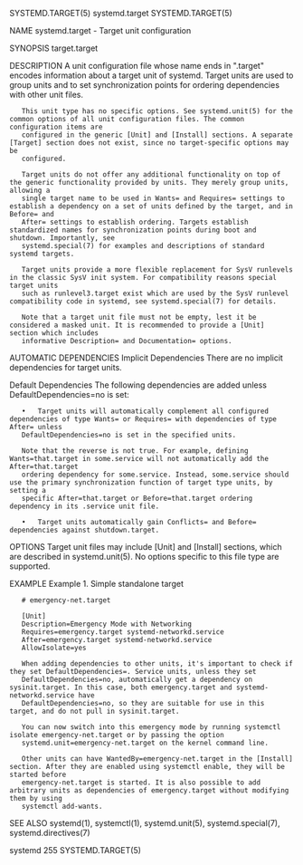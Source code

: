 SYSTEMD.TARGET(5)							systemd.target							     SYSTEMD.TARGET(5)

NAME
       systemd.target - Target unit configuration

SYNOPSIS
       target.target

DESCRIPTION
       A unit configuration file whose name ends in ".target" encodes information about a target unit of systemd. Target units are used to group units and to
       set synchronization points for ordering dependencies with other unit files.

       This unit type has no specific options. See systemd.unit(5) for the common options of all unit configuration files. The common configuration items are
       configured in the generic [Unit] and [Install] sections. A separate [Target] section does not exist, since no target-specific options may be
       configured.

       Target units do not offer any additional functionality on top of the generic functionality provided by units. They merely group units, allowing a
       single target name to be used in Wants= and Requires= settings to establish a dependency on a set of units defined by the target, and in Before= and
       After= settings to establish ordering. Targets establish standardized names for synchronization points during boot and shutdown. Importantly, see
       systemd.special(7) for examples and descriptions of standard systemd targets.

       Target units provide a more flexible replacement for SysV runlevels in the classic SysV init system. For compatibility reasons special target units
       such as runlevel3.target exist which are used by the SysV runlevel compatibility code in systemd, see systemd.special(7) for details.

       Note that a target unit file must not be empty, lest it be considered a masked unit. It is recommended to provide a [Unit] section which includes
       informative Description= and Documentation= options.

AUTOMATIC DEPENDENCIES
   Implicit Dependencies
       There are no implicit dependencies for target units.

   Default Dependencies
       The following dependencies are added unless DefaultDependencies=no is set:

       •   Target units will automatically complement all configured dependencies of type Wants= or Requires= with dependencies of type After= unless
	   DefaultDependencies=no is set in the specified units.

	   Note that the reverse is not true. For example, defining Wants=that.target in some.service will not automatically add the After=that.target
	   ordering dependency for some.service. Instead, some.service should use the primary synchronization function of target type units, by setting a
	   specific After=that.target or Before=that.target ordering dependency in its .service unit file.

       •   Target units automatically gain Conflicts= and Before= dependencies against shutdown.target.

OPTIONS
       Target unit files may include [Unit] and [Install] sections, which are described in systemd.unit(5). No options specific to this file type are
       supported.

EXAMPLE
       Example 1. Simple standalone target

	   # emergency-net.target

	   [Unit]
	   Description=Emergency Mode with Networking
	   Requires=emergency.target systemd-networkd.service
	   After=emergency.target systemd-networkd.service
	   AllowIsolate=yes

       When adding dependencies to other units, it's important to check if they set DefaultDependencies=. Service units, unless they set
       DefaultDependencies=no, automatically get a dependency on sysinit.target. In this case, both emergency.target and systemd-networkd.service have
       DefaultDependencies=no, so they are suitable for use in this target, and do not pull in sysinit.target.

       You can now switch into this emergency mode by running systemctl isolate emergency-net.target or by passing the option
       systemd.unit=emergency-net.target on the kernel command line.

       Other units can have WantedBy=emergency-net.target in the [Install] section. After they are enabled using systemctl enable, they will be started before
       emergency-net.target is started. It is also possible to add arbitrary units as dependencies of emergency.target without modifying them by using
       systemctl add-wants.

SEE ALSO
       systemd(1), systemctl(1), systemd.unit(5), systemd.special(7), systemd.directives(7)

systemd 255																     SYSTEMD.TARGET(5)
